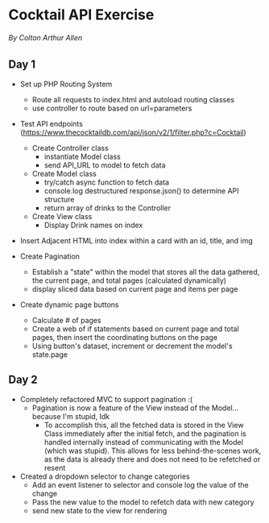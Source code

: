 # Cocktail API Exercise
###### By Colton Arthur Allen

## Day 1

- Set up PHP Routing System
  - Route all requests to index.html and autoload routing classes
  - use controller to route based on url=parameters

- Test API endpoints (https://www.thecocktaildb.com/api/json/v2/1/filter.php?c=Cocktail)
  - Create Controller class
    - instantiate Model class
    - send API_URL to model to fetch data
  - Create Model class
    - try/catch async function to fetch data
    - console.log destructured response.json() to determine API structure
    - return array of drinks to the Controller
  - Create View class
    - Display Drink names on index

- Insert Adjacent HTML into index within a card with an id, title, and img

- Create Pagination
  - Establish a "state" within the model that stores all the data gathered, the current page, and total pages (calculated dynamically)
  - display sliced data based on current page and items per page

- Create dynamic page buttons
  - Calculate # of pages
  - Create a web of if statements based on current page and total pages, then insert the coordinating buttons on the page
  - Using button's dataset, increment or decrement the model's state.page

## Day 2

- Completely refactored MVC to support pagination  :(
  - Pagination is now a feature of the View instead of the Model... because I'm stupid, Idk
    - To accomplish this, all the fetched data is stored in the View Class immediately after the initial fetch, and the pagination is handled internally instead of communicating with the Model (which was stupid). This allows for less behind-the-scenes work, as the data is already there and does not need to be refetched or resent
- Created a dropdown selector to change categories
  - Add an event listener to selector and console log the value of the change
  - Pass the new value to the model to refetch data with new category
  - send new state to the view for rendering